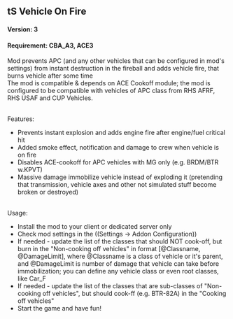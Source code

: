 ## tS Vehicle On Fire

#### Version: 3
#### Requirement: CBA_A3, ACE3
Mod prevents APC (and any other vehicles that can be configured in mod's settings) from instant destruction in the fireball and adds vehicle fire, that burns vehicle after some time
<br />The mod is compatible & depends on ACE Cookoff module; the mod is configured to be compatible with vehicles of APC class from RHS AFRF, RHS USAF and CUP Vehicles.

<br />Features:
- Prevents instant explosion and adds engine fire after engine/fuel critical hit
- Added smoke effect, notification and damage to crew when vehicle is on fire
- Disables ACE-cookoff for APC vehicles with MG only (e.g. BRDM/BTR w.KPVT)
- Massive damage immobilize vehicle instead of exploding it (pretending that transmission, vehicle axes and other not simulated stuff become broken or destroyed)

<br />Usage:
- Install the mod to your client or dedicated server only
- Check mod settings in the ((Settings -> Addon Configuration))
- If needed - update the list of the classes that should NOT cook-off, but burn in the "Non-cooking off vehicles" in format [@Classname, @DamageLimit], where @Classname is a class of vehicle or it's parent, and @DamageLimit is number of damage that vehicle can take before immobilization; you can define any vehicle class or even root classes, like Car_F
- If needed - update the list of the classes that are sub-classes of "Non-cooking off vehicles", but should cook-ff (e.g. BTR-82A) in the "Cooking off vehicles"
- Start the game and have fun!
